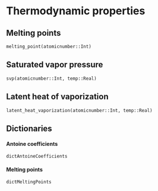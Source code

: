 # Thermodynamic properties

## Melting points

```@docs
melting_point(atomicnumber::Int)
```

## Saturated vapor pressure
```@docs
svp(atomicnumber::Int, temp::Real)
```

## Latent heat of vaporization
```@docs
latent_heat_vaporization(atomicnumber::Int, temp::Real)
```
## Dictionaries

#### Antoine coefficients
```@docs
dictAntoineCoefficients
```
#### Melting points
```@docs
dictMeltingPoints
```